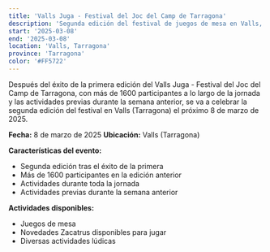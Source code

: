 ```yaml
---
title: 'Valls Juga - Festival del Joc del Camp de Tarragona'
description: 'Segunda edición del festival de juegos de mesa en Valls, Tarragona.'
start: '2025-03-08'
end: '2025-03-08'
location: 'Valls, Tarragona'
province: 'Tarragona'
color: '#FF5722'
---
```


Después del éxito de la primera edición del Valls Juga - Festival del Joc del Camp de Tarragona, con más de 1600 participantes a lo largo de la jornada y las actividades previas durante la semana anterior, se va a celebrar la segunda edición del festival en Valls (Tarragona) el próximo 8 de marzo de 2025.

**Fecha:** 8 de marzo de 2025
**Ubicación:** Valls (Tarragona)

**Características del evento:**
- Segunda edición tras el éxito de la primera
- Más de 1600 participantes en la edición anterior
- Actividades durante toda la jornada
- Actividades previas durante la semana anterior

**Actividades disponibles:**
- Juegos de mesa
- Novedades Zacatrus disponibles para jugar
- Diversas actividades lúdicas
